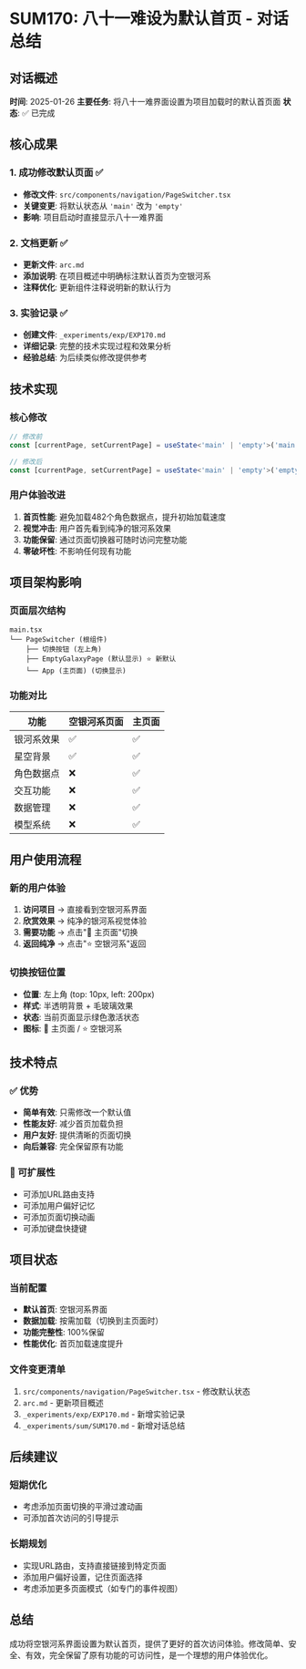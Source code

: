 # SUM170: 八十一难设为默认首页 - 对话总结

## 对话概述
**时间**: 2025-01-26
**主要任务**: 将八十一难界面设置为项目加载时的默认首页面
**状态**: ✅ 已完成

## 核心成果

### 1. 成功修改默认页面 ✅
- **修改文件**: `src/components/navigation/PageSwitcher.tsx`
- **关键变更**: 将默认状态从 `'main'` 改为 `'empty'`
- **影响**: 项目启动时直接显示八十一难界面

### 2. 文档更新 ✅
- **更新文件**: `arc.md`
- **添加说明**: 在项目概述中明确标注默认首页为空银河系
- **注释优化**: 更新组件注释说明新的默认行为

### 3. 实验记录 ✅
- **创建文件**: `_experiments/exp/EXP170.md`
- **详细记录**: 完整的技术实现过程和效果分析
- **经验总结**: 为后续类似修改提供参考

## 技术实现

### 核心修改
```typescript
// 修改前
const [currentPage, setCurrentPage] = useState<'main' | 'empty'>('main')

// 修改后  
const [currentPage, setCurrentPage] = useState<'main' | 'empty'>('empty')
```

### 用户体验改进
1. **首页性能**: 避免加载482个角色数据点，提升初始加载速度
2. **视觉冲击**: 用户首先看到纯净的银河系效果
3. **功能保留**: 通过页面切换器可随时访问完整功能
4. **零破坏性**: 不影响任何现有功能

## 项目架构影响

### 页面层次结构
```
main.tsx
└── PageSwitcher (根组件)
    ├── 切换按钮 (左上角)
    ├── EmptyGalaxyPage (默认显示) ⭐ 新默认
    └── App (主页面) (切换显示)
```

### 功能对比
| 功能 | 空银河系页面 | 主页面 |
|------|-------------|--------|
| 银河系效果 | ✅ | ✅ |
| 星空背景 | ✅ | ✅ |
| 角色数据点 | ❌ | ✅ |
| 交互功能 | ❌ | ✅ |
| 数据管理 | ❌ | ✅ |
| 模型系统 | ❌ | ✅ |

## 用户使用流程

### 新的用户体验
1. **访问项目** → 直接看到空银河系界面
2. **欣赏效果** → 纯净的银河系视觉体验
3. **需要功能** → 点击"🌌 主页面"切换
4. **返回纯净** → 点击"⭐ 空银河系"返回

### 切换按钮位置
- **位置**: 左上角 (top: 10px, left: 200px)
- **样式**: 半透明背景 + 毛玻璃效果
- **状态**: 当前页面显示绿色激活状态
- **图标**: 🌌 主页面 / ⭐ 空银河系

## 技术特点

### ✅ 优势
- **简单有效**: 只需修改一个默认值
- **性能友好**: 减少首页加载负担
- **用户友好**: 提供清晰的页面切换
- **向后兼容**: 完全保留原有功能

### 🔄 可扩展性
- 可添加URL路由支持
- 可添加用户偏好记忆
- 可添加页面切换动画
- 可添加键盘快捷键

## 项目状态

### 当前配置
- **默认首页**: 空银河系界面
- **数据加载**: 按需加载（切换到主页面时）
- **功能完整性**: 100%保留
- **性能优化**: 首页加载速度提升

### 文件变更清单
1. `src/components/navigation/PageSwitcher.tsx` - 修改默认状态
2. `arc.md` - 更新项目概述
3. `_experiments/exp/EXP170.md` - 新增实验记录
4. `_experiments/sum/SUM170.md` - 新增对话总结

## 后续建议

### 短期优化
- 考虑添加页面切换的平滑过渡动画
- 可添加首次访问的引导提示

### 长期规划
- 实现URL路由，支持直接链接到特定页面
- 添加用户偏好设置，记住页面选择
- 考虑添加更多页面模式（如专门的事件视图）

## 总结
成功将空银河系界面设置为默认首页，提供了更好的首次访问体验。修改简单、安全、有效，完全保留了原有功能的可访问性，是一个理想的用户体验优化。

